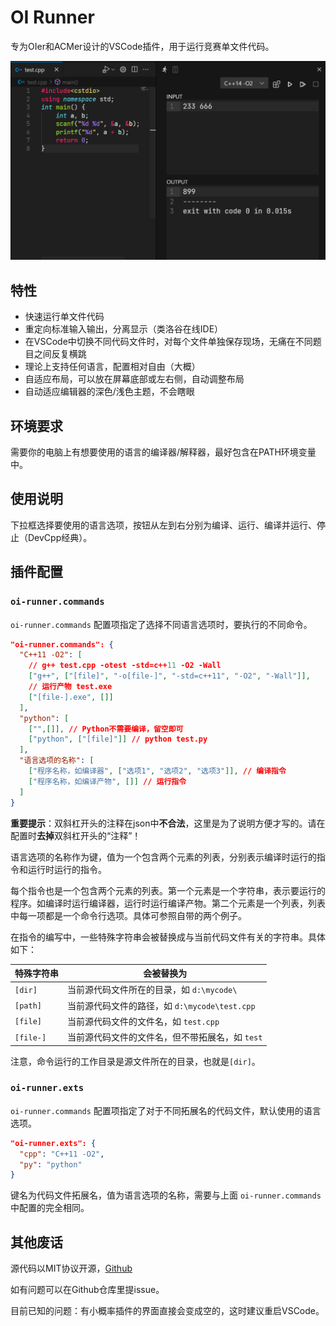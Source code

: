 # OI Runner
专为OIer和ACMer设计的VSCode插件，用于运行竞赛单文件代码。

![demo1](./assets/demo1.png)
## 特性
- 快速运行单文件代码
- 重定向标准输入输出，分离显示（类洛谷在线IDE）
- 在VSCode中切换不同代码文件时，对每个文件单独保存现场，无痛在不同题目之间反复横跳
- 理论上支持任何语言，配置相对自由（大概）
- 自适应布局，可以放在屏幕底部或左右侧，自动调整布局
- 自动适应编辑器的深色/浅色主题，不会瞎眼

## 环境要求
需要你的电脑上有想要使用的语言的编译器/解释器，最好包含在PATH环境变量中。

## 使用说明
下拉框选择要使用的语言选项，按钮从左到右分别为编译、运行、编译并运行、停止（DevCpp经典）。

## 插件配置
### `oi-runner.commands`

`oi-runner.commands` 配置项指定了选择不同语言选项时，要执行的不同命令。

```json
"oi-runner.commands": {
  "C++11 -O2": [
    // g++ test.cpp -otest -std=c++11 -O2 -Wall
    ["g++", ["[file]", "-o[file-]", "-std=c++11", "-O2", "-Wall"]],
    // 运行产物 test.exe
    ["[file-].exe", []]
  ],
  "python": [
    ["",[]], // Python不需要编译，留空即可
    ["python", ["[file]"]] // python test.py
  ],
  "语言选项的名称": [
    ["程序名称，如编译器", ["选项1", "选项2", "选项3"]], // 编译指令
    ["程序名称，如编译产物", []] // 运行指令
  ]
}
```
**重要提示**：双斜杠开头的注释在json中**不合法**，这里是为了说明方便才写的。请在配置时**去掉**双斜杠开头的“注释”！

语言选项的名称作为键，值为一个包含两个元素的列表，分别表示编译时运行的指令和运行时运行的指令。

每个指令也是一个包含两个元素的列表。第一个元素是一个字符串，表示要运行的程序。如编译时运行编译器，运行时运行编译产物。第二个元素是一个列表，列表中每一项都是一个命令行选项。具体可参照自带的两个例子。

在指令的编写中，一些特殊字符串会被替换成与当前代码文件有关的字符串。具体如下：

| 特殊字符串 | 会被替换为                                      |
| ---------- | ----------------------------------------------- |
| `[dir]`    | 当前源代码文件所在的目录，如 `d:\mycode\`       |
| `[path]`   | 当前源代码文件的路径，如 `d:\mycode\test.cpp`   |
| `[file]`   | 当前源代码文件的文件名，如 `test.cpp`           |
| `[file-]`  | 当前源代码文件的文件名，但不带拓展名，如 `test` |

注意，命令运行的工作目录是源文件所在的目录，也就是`[dir]`。

### `oi-runner.exts`

`oi-runner.commands` 配置项指定了对于不同拓展名的代码文件，默认使用的语言选项。

```json
"oi-runner.exts": {
  "cpp": "C++11 -O2",
  "py": "python"
}
```

键名为代码文件拓展名，值为语言选项的名称，需要与上面 `oi-runner.commands` 中配置的完全相同。

## 其他废话

源代码以MIT协议开源，[Github](https://github.com/CmdBlockZQG/oi-runner)

如有问题可以在Github仓库里提issue。

目前已知的问题：有小概率插件的界面直接会变成空的，这时建议重启VSCode。
